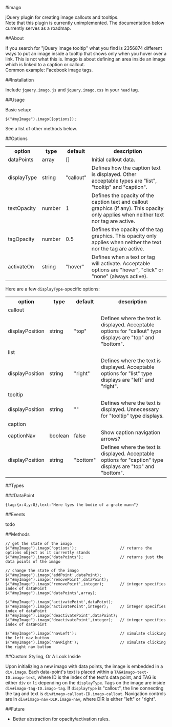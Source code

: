 #imago

jQuery plugin for creating image callouts and tooltips.  
Note that this plugin is currently unimplemented. The documentation below currently serves as a roadmap.

##About

If you search for "jQuery image tooltip" what you find is 2356874 different ways to put an image inside a tooltip that shows only when you hover over a link. This is not what this is. Imago is about defining an area inside an image which is linked to a caption or callout.  
Common example: Facebook image tags.

##Installation

Include `jquery.imago.js` and `jquery.imago.css` in your `head` tag.

##Usage

Basic setup:

    $("#myImage").imago({options});
    
See a list of other methods below.

##Options

<table>
  <tr>
    <th>option</th>
    <th>type</th>
    <th>default</th>
    <th>description</th>
  </tr>
  <tr>
    <td>dataPoints</td>
    <td>array</td>
    <td>[]</td>
    <td>Initial callout data.</td>
  </tr>
  <tr>
    <td>displayType</td>
    <td>string</td>
    <td>"callout"</td>
    <td>Defines how the caption text is displayed. Other acceptable types are "list", "tooltip" and "caption".</td>
  </tr>
  <tr>
    <td>textOpacity</td>
    <td>number</td>
    <td>1</td>
    <td>Defines the opacity of the caption text and callout graphics (if any). This opacity only applies when neither text nor tag are active.</td>
  </tr>
  <tr>
    <td>tagOpacity</td>
    <td>number</td>
    <td>0.5</td>
    <td>Defines the opacity of the tag graphics. This opacity only applies when neither the text nor the tag are active.</td>
  </tr>
  <tr>
    <td>activateOn</td>
    <td>string</td>
    <td>"hover"</td>
    <td>Defines when a text or tag will activate. Acceptable options are "hover", "click" or "none" (always active).</td>
  </tr>
</table>

Here are a few `displayType`-specific options:

<table>
  <tr>
    <th>option</th>
    <th>type</th>
    <th>default</th>
    <th>description</th>
  </tr>
  <tr>
    <td colspan=5>callout</td>
  </tr>
  <tr>
    <td>displayPosition</td>
    <td>string</td>
    <td>"top"</td>
    <td>Defines where the text is displayed. Acceptable options for "callout" type displays are "top" and "bottom".</td>
  </tr>
  <tr>
    <td colspan=5>list</td>
  </tr>
  <tr>
    <td>displayPosition</td>
    <td>string</td>
    <td>"right"</td>
    <td>Defines where the text is displayed. Acceptable options for "list" type displays are "left" and "right".</td>
  </tr>
  <tr>
    <td colspan=5>tooltip</td>
  </tr>
  <tr>
    <td>displayPosition</td>
    <td>string</td>
    <td>""</td>
    <td>Defines where the text is displayed. Unnecessary for "tooltip" type displays.</td>
  </tr>
  <tr>
    <td colspan=5>caption</td>
  </tr>
  <tr>
    <td>captionNav</td>
    <td>boolean</td>
    <td>false</td>
    <td>Show caption navigation arrows?</td>
  </tr>
  <tr>
    <td>displayPosition</td>
    <td>string</td>
    <td>"bottom"</td>
    <td>Defines where the text is displayed. Acceptable options for "caption" type displays are "top" and "bottom".</td>
  </tr>
</table>

##Types

###DataPoint

`{tag:{x:4,y:8},text:"Here lyes the bodie of a grate mann"}`

##Events

todo

##Methods

    // get the state of the imago
    $("#myImage").imago('options');                   // returns the options object as it currently stands
    $("#myImage").imago('dataPoints');                // returns just the data points of the imago
    
    // change the state of the imago
    $("#myImage").imago('addPoint',dataPoint);
    $("#myImage").imago('removePoint',dataPoint);
    $("#myImage").imago('removePoint',integer);       // integer specifies index of dataPoint
    $("#myImage").imago('dataPoints',array);
    
    $("#myImage").imago('activatePoint',dataPoint);
    $("#myImage").imago('activatePoint',integer);     // integer specifies index of dataPoint
    $("#myImage").imago('deactivatePoint',dataPoint);
    $("#myImage").imago('deactivatePoint',integer);   // integer specifies index of dataPoint
    
    $("#myImage").imago('navLeft');                   // simulate clicking the left nav button
    $("#myImage").imago('navRight');                  // simulate clicking the right nav button

##Custom Styling, Or A Look Inside

Upon initializing a new imago with data points, the image is embedded in a `div.imago`. Each data-point's text is placed within a `TAG#imago-text-ID.imago-text`, where ID is the index of the text's data point, and TAG is either `div` or `li` depending on the `displayType`. Tags on the image are inside `div#imago-tag-ID.imago-tag`. If `displayType` is "callout", the line connecting the tag and text is `div#imago-callout-ID.imago-callout`. Navigation controls are in `div#imago-nav-DIR.imago-nav`, where DIR is either "left" or "right".

##Future

- Better abstraction for opacity/activation rules.
